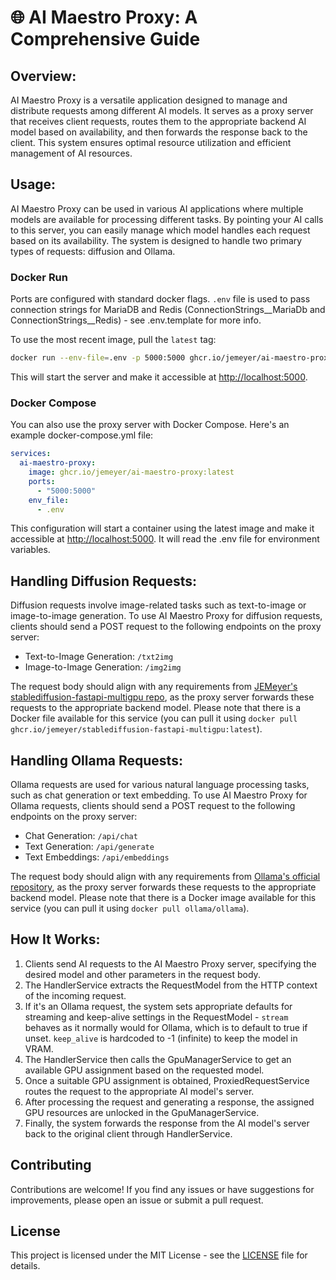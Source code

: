 # 🌐 **AI Maestro Proxy: A Comprehensive Guide**

## Overview:
AI Maestro Proxy is a versatile application designed to manage and distribute requests among different AI models. It serves as a proxy server that receives client requests, routes them to the appropriate backend AI model based on availability, and then forwards the response back to the client. This system ensures optimal resource utilization and efficient management of AI resources.

## Usage:
AI Maestro Proxy can be used in various AI applications where multiple models are available for processing different tasks. By pointing your AI calls to this server, you can easily manage which model handles each request based on its availability. The system is designed to handle two primary types of requests: diffusion and Ollama.

### Docker Run

Ports are configured with standard docker flags. `.env` file is used to pass connection strings for MariaDB and Redis (ConnectionStrings__MariaDb and ConnectionStrings__Redis) - see .env.template for more info.

To use the most recent image, pull the `latest` tag:

```bash
docker run --env-file=.env -p 5000:5000 ghcr.io/jemeyer/ai-maestro-proxy:latest
```

This will start the server and make it accessible at <http://localhost:5000>.

### Docker Compose

You can also use the proxy server with Docker Compose. Here's an example docker-compose.yml file:

```yaml
services:
  ai-maestro-proxy:
    image: ghcr.io/jemeyer/ai-maestro-proxy:latest
    ports:
      - "5000:5000"
    env_file:
      - .env
```

This configuration will start a container using the latest image and make it accessible at <http://localhost:5000>. It will read the .env file for environment variables.

## Handling Diffusion Requests:
Diffusion requests involve image-related tasks such as text-to-image or image-to-image generation. To use AI Maestro Proxy for diffusion requests, clients should send a POST request to the following endpoints on the proxy server:

- Text-to-Image Generation: `/txt2img`
- Image-to-Image Generation: `/img2img`

The request body should align with any requirements from [JEMeyer's stablediffusion-fastapi-multigpu repo](https://github.com/JEMeyer/stablediffusion-fastapi-multigpu), as the proxy server forwards these requests to the appropriate backend model. Please note that there is a Docker file available for this service (you can pull it using `docker pull ghcr.io/jemeyer/stablediffusion-fastapi-multigpu:latest`).

## Handling Ollama Requests:
Ollama requests are used for various natural language processing tasks, such as chat generation or text embedding. To use AI Maestro Proxy for Ollama requests, clients should send a POST request to the following endpoints on the proxy server:

- Chat Generation: `/api/chat`
- Text Generation: `/api/generate`
- Text Embeddings: `/api/embeddings`

The request body should align with any requirements from [Ollama's official repository](https://github.com/ollama/ollama), as the proxy server forwards these requests to the appropriate backend model. Please note that there is a Docker image available for this service (you can pull it using `docker pull ollama/ollama`).

## How It Works:
1. Clients send AI requests to the AI Maestro Proxy server, specifying the desired model and other parameters in the request body.
2. The HandlerService extracts the RequestModel from the HTTP context of the incoming request.
3. If it's an Ollama request, the system sets appropriate defaults for streaming and keep-alive settings in the RequestModel -  `stream` behaves as it normally would for Ollama, which is to default to true if unset. `keep_alive` is hardcoded to -1 (infinite) to keep the model in VRAM.
4. The HandlerService then calls the GpuManagerService to get an available GPU assignment based on the requested model.
5. Once a suitable GPU assignment is obtained, ProxiedRequestService routes the request to the appropriate AI model's server.
6. After processing the request and generating a response, the assigned GPU resources are unlocked in the GpuManagerService.
7. Finally, the system forwards the response from the AI model's server back to the original client through HandlerService.

## Contributing

Contributions are welcome! If you find any issues or have suggestions for improvements, please open an issue or submit a pull request.

## License

This project is licensed under the MIT License - see the [LICENSE](LICENSE) file for details.
